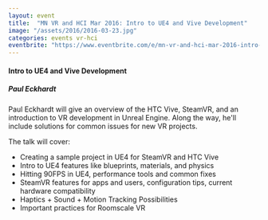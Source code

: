```yaml
---
layout: event
title:  "MN VR and HCI Mar 2016: Intro to UE4 and Vive Development"
image: "/assets/2016/2016-03-23.jpg"
categories: events vr-hci
eventbrite: "https://www.eventbrite.com/e/mn-vr-and-hci-mar-2016-intro-to-ue4-and-vive-development-tickets-22801858974?aff=ebdsoporgprofile"
---
```


#### Intro to UE4 and Vive Development
##### Paul Eckhardt

Paul Eckhardt will give an overview of the HTC Vive, SteamVR, and an introduction to VR development in Unreal Engine. Along the way, he'll include solutions for common issues for new VR projects.

The talk will cover:

* Creating a sample project in UE4 for SteamVR and HTC Vive
* Intro to UE4 features like blueprints, materials, and physics
* Hitting 90FPS in UE4, performance tools and common fixes
* SteamVR features for apps and users, configuration tips, current hardware compatibility
* Haptics + Sound + Motion Tracking Possibilities
* Important practices for Roomscale VR
